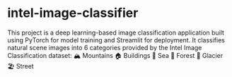 # intel-image-classifier
This project is a deep learning-based image classification application built using PyTorch for model training and Streamlit for deployment. It classifies natural scene images into 6 categories provided by the Intel Image Classification dataset:  🏔️ Mountains  🏠 Buildings  🌊 Sea  🌳 Forest  🌄 Glacier  🏖️ Street
